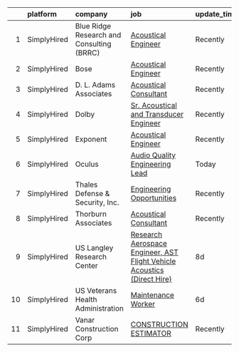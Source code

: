 

|    | platform    | company                                   | job                                                                                                                                                                                        | update_time   | location                |
|---:|:------------|:------------------------------------------|:-------------------------------------------------------------------------------------------------------------------------------------------------------------------------------------------|:--------------|:------------------------|
|  1 | SimplyHired | Blue Ridge Research and Consulting (BRRC) | [Acoustical Engineer](https://www.simplyhired.com/job/wmcpMH7dFfCRdYez02y0g-dlAfb2jeGHNZRi93lMT0qzTpTZQwvzFA?q=acoustical+engineering)                                                     | Recently      | Asheville, NC           |
|  2 | SimplyHired | Bose                                      | [Acoustical Engineer](https://www.simplyhired.com/job/_G79SbbBV4CseqZVLCVqiDTdP1RA_g1U8dEpMkCz8VOvq-uySDHAzw?q=acoustical+engineering)                                                     | Recently      | Framingham, MA          |
|  3 | SimplyHired | D. L. Adams Associates                    | [Acoustical Consultant](https://www.simplyhired.com/job/dUMsgLEt4aIWr8vRMKttcX8qQD7BAFZuuawT6KA-l8d6-wlur6TPWQ?q=acoustical+engineering)                                                   | Recently      | Remote                  |
|  4 | SimplyHired | Dolby                                     | [Sr. Acoustical and Transducer Engineer](https://www.simplyhired.com/job/cP4hZfu7xUjkwAQYbZxptJNMWX3jxxdtwHy_AtWM3KLjUILWYgCMCw?q=acoustical+engineering)                                  | Recently      | San Francisco, CA       |
|  5 | SimplyHired | Exponent                                  | [Acoustical Engineer](https://www.simplyhired.com/job/-bz03iIdhGacgI1E2O84n_C8NKT2FtiVVubxdUf_hvdJIudtJ3R59Q?q=acoustical+engineering)                                                     | Recently      | Denver, CO              |
|  6 | SimplyHired | Oculus                                    | [Audio Quality Engineering Lead](https://www.simplyhired.com/job/IxHrlfykuEfnmD0s9W8x24jyVI_dqP6_wejXN_Lz_CWor_u6w1eBiw?q=acoustical+engineering)                                          | Today         | Redmond, WA +1 location |
|  7 | SimplyHired | Thales Defense & Security, Inc.           | [Engineering Opportunities](https://www.simplyhired.com/job/GQYUDebkjM3Iv_RYWGEw3ZECINlu80qmZjsswCP-ZqQUiVLk-Zq0Dg?q=acoustical+engineering)                                               | Recently      | New York, NY            |
|  8 | SimplyHired | Thorburn Associates                       | [Acoustical Consultant](https://www.simplyhired.com/job/9jKxff2NaXXGffiLQGzpaj1AdYk46dV_bxOMSmviFK-EJKYbUXBj1Q?q=acoustical+engineering)                                                   | Recently      | Remote                  |
|  9 | SimplyHired | US Langley Research Center                | [Research Aerospace Engineer, AST Flight Vehicle Acoustics (Direct Hire)](https://www.simplyhired.com/job/fpf_dvkFSG5ViLBj3VN-Ui8b4ygSaMFkP-RSEE3_Fb89yMfXq_rmfg?q=acoustical+engineering) | 8d            | Hampton, VA             |
| 10 | SimplyHired | US Veterans Health Administration         | [Maintenance Worker](https://www.simplyhired.com/job/ODlkH8CmV9F8veqbj8lbQI1hhZ68mIKgQOLTTAPyj-jXxb96Zj1jyw?q=acoustical+engineering)                                                      | 6d            | Decatur, GA             |
| 11 | SimplyHired | Vanar Construction Corp                   | [CONSTRUCTION ESTIMATOR](https://www.simplyhired.com/job/K0T0Pj3wq8O9aHApeEa6O0XH8CaQEkmsbzava4h7P1RtWuHL94KScA?q=acoustical+engineering)                                                  | Recently      | Suffolk, VA             |